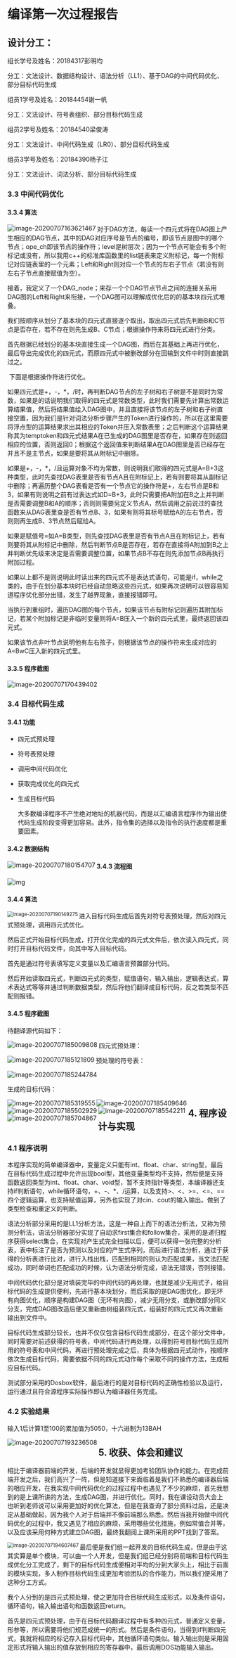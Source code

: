 # 编译第一次过程报告

## 设计分工：

组长学号及姓名：20184317彭明均

分工：文法设计、数据结构设计、语法分析（LL1）、基于DAG的中间代码优化、部分目标代码生成

组员1学号及姓名：20184454谢一帆

分工：文法设计、符号表组织、部分目标代码生成

组员2学号及姓名：20184540梁俊涛

分工：文法设计、中间代码生成（LR0）、部分目标代码生成

组员3学号及姓名：20184390杨子江

分工：文法设计、词法分析、部分目标代码生成

### 3.3 中间代码优化

#### 3.3.4 算法

<img src="C:\Users\演员\AppData\Roaming\Typora\typora-user-images\image-20200707163621467.png" alt="image-20200707163621467" align='left'  />

​		对于DAG方法，每读一个四元式将在DAG图上产生相应的DAG节点，其中的DAG对应序号是节点的编号，即该节点是图中的哪个节点；ope_ch即该节点的操作符；level是树层次；因为一个节点可能会有多个附标记或没有，所以我用c++的标准库函数里的list链表来定义附标记，每一个附标记对应链表里的一个元素；Left和Right则对应一个节点的左右子节点（若没有则左右子节点直接赋值为空）。

​		接着，我定义了一个DAG_node；来存一个个DAG节点节点之间的连接关系用DAG图的Left和Right来衔接，一个DAG图可以理解成优化后的的基本块四元式堆叠。

​		我们按顺序从划分了基本块的四元式直接逐个取出，取出四元式后先判断B和C节点是否存在，若不存在则先生成B、C节点；根据操作符来将四元式进行分类。

​		首先根据已经划分的基本块直接生成一个DAG图，而后在其基础上再进行优化，最后导出完成优化的四元式，而原四元式中被删改部分在回输到文件中时则直接跳过之。

​		下面是根据操作符进行优化。

​		如果四元式是+，\-，*，/时，再判断DAG节点的左子树和右子树是不是同时为常数，如果是的话说明我们取得的四元式是常数类型，此时我们需要先计算出常数运算结果值，然后将结果值绘入DAG图中，并且直接将该节点的左子树和右子树直接空置，因为我们是针对词法分析步骤产生的Token进行操作的，所以在这里需要将浮点型的运算结果求出其相应的Token并压入常数表里；之后判断这个运算结果称其为temptoken和四元式结果A在已生成的DAG图里是否存在，如果存在则返回相应的位置，否则返回0；根据这个返回值来判断结果A在DAG图里是否已经存在并且不是主节点，如果是要将其从附标记中删除。

​		如果是+，\-，*，/且运算对象不均为常数，则说明我们取得的四元式是A=B+3这种类型，此时先查找DAG表里是否有节点A且在附标记上，若有则要将其从副标记中删除；再遍历整个DAG表看是否有一个节点它的操作符是+，左右节点是B和3，如果有则说明之前有过表达式如D=B+3，此时只需要把A附加在B之上并判断是否需要调整B和A的顺序；否则则需要另定义节点A，然后调用之前说过的查找函数来从DAG表里查是否有节点B、3，如果有则将其标号赋给A的左右节点，否则则再生成B、3节点然后赋给A。

​		如果是赋值号=如A=B类型，则先查找DAG表里是否有节点A且在附标记上，若有则要将其从附标记中删除，然后判断节点B是否存在，若存在直接将A附加到B之上并判断优先级来决定是否需要调整位置，如果节点B不存在则先添加节点B再执行附加过程。

​		如果以上都不是则说明此时读出来的四元式不是表达式语句，可能是if，while之类的，由于在划分基本块时已经自动忽略这些四元式，如果再次说明可以很容易知道程序优化部分出错，发生了越界现象，直接报错即可。

​		当执行到重组时，遍历DAG图的每个节点，如果该节点有附标记则遍历其附加标记，若某个附加标记是非临时变量则将A=B压入一个新的四元式里，最终返回该四元式。

​		如果该节点非叶节点说明他有左右孩子，则根据该节点的操作符来生成对应的A=BwC压入新的四元式里。

#### 3.3.5 程序截图

![image-20200707170439402](C:\Users\演员\AppData\Roaming\Typora\typora-user-images\image-20200707170439402.png)

### 3.4 目标代码生成

#### 3.4.1 功能

- 四元式预处理

- 符号表预处理

- 调用中间代码优化

- 获取完成优化的四元式

- 生成目标代码

  大多数编译程序不产生绝对地址的机器代码，而是以汇编语言程序作为输出使代码生成阶段变得更加容易。此外，指令集的选择以及指令的执行速度都是重要因素。

#### 3.4.2 数据结构

<img src="C:\Users\演员\AppData\Roaming\Typora\typora-user-images\image-20200707180154707.png" alt="image-20200707180154707" align='left'  />

#### 3.4.3 流程图

![img](file:///C:\Users\演员\AppData\Roaming\Tencent\Users\2515243483\QQ\WinTemp\RichOle\H}D0]L790]ZXE[PDNPYYWY1.png)

#### 3.4.4 算法

<img src="C:\Users\演员\AppData\Roaming\Typora\typora-user-images\image-20200707190149275.png" alt="image-20200707190149275" align='left' style="zoom:80%;" />

进入目标代码生成后首先对符号表预处理，然后对四元式预处理，调用四元式优化。

然后正式开始目标代码生成，打开优化完成的四元式文件后，依次读入四元式，同时打开目标代码文件，向其中写入目标代码。

首先是通过符号表填写定义变量以及汇编语言预置部分代码。

然后开始读取四元式，判断四元式的类型，赋值语句，输入输出，逻辑表达式，算术表达式等等并通过判断数据类型，然后将他们翻译成目标代码，反之若类型不匹配则报错。

#### 3.4.5 程序截图

待翻译源代码如下：

<img src="C:\Users\演员\AppData\Roaming\Typora\typora-user-images\image-20200707185009808.png" alt="image-20200707185009808" align='left'  />

四元式预处理：

<img src="C:\Users\演员\AppData\Roaming\Typora\typora-user-images\image-20200707185121809.png" alt="image-20200707185121809" align='left'  />

预处理的符号表：

![image-20200707185244784](C:\Users\演员\AppData\Roaming\Typora\typora-user-images\image-20200707185244784.png)

生成的目标代码：

<img src="C:\Users\演员\AppData\Roaming\Typora\typora-user-images\image-20200707185319555.png" alt="image-20200707185319555" align='left'  />

<img src="C:\Users\演员\AppData\Roaming\Typora\typora-user-images\image-20200707185409646.png" alt="image-20200707185409646" align='left'  />

<img src="C:\Users\演员\AppData\Roaming\Typora\typora-user-images\image-20200707185502929.png" alt="image-20200707185502929" align='left'  />

<img src="C:\Users\演员\AppData\Roaming\Typora\typora-user-images\image-20200707185542211.png" alt="image-20200707185542211" align='left'  />

<img src="C:\Users\演员\AppData\Roaming\Typora\typora-user-images\image-20200707185704867.png" alt="image-20200707185704867" align='left'  />

## 4. 程序设计与实现

### 4.1 程序说明

​		本程序实现的简单编译器中，变量定义只能有int、float、char、string型，最后在目标代码生成过程中允许出现bool型，其他变量类型均不支持，然后便是支持函数返回类型为int、float、char、void型，暂不支持指针等类型，本编译器还支持if判断语句，while循环语句，+、-、*、/运算，以及支持>、<、>=、<=、==四个逻辑运算，也支持赋值运算，另外也实现了对cin、cout的输入输出。做到了类型检查和重定义的判断。

​		语法分析部分采用的是LL1分析方法，这是一种自上而下的语法分析法，又称为预测分析法，语法分析器部分实现了自动求first集合和follow集合，采用的是递归程序获得select集合，在实现对产生式完全扫描以后，便可以获得一张完整的分析表，表中标注了是否为预测以及对应的产生式序列，而后进行语法分析，通过于获得的分析表进行比对，进行入栈出栈，匹配到相同的则认为匹配成果，当文法匹配成功，同时单词也匹配成功的时候，认为语法分析完成，语法无错误，否则报错。

​		中间代码优化部分是对填装完毕的中间代码的再处理，也就是减少无用式子，给目标代码的生成提供便利，先进行基本块划分，而后采取的是DAG图优化，即无环有向图优化，顺序是构建DAG图（无环有向图），减少无用分支，或删改部分同义分支，完成DAG图改造后便又重新由树组装四元式，组装好的四元式又再次重新输出到文件中。

​		目标代码生成部分较长，也并不仅仅包含目标代码生成部分，在这个部分文件中，同时需要对前述获得的符号表，中间代码进行再处理，以得到符号目标代码生成所用的符号表和中间代码，再进行预处理完成之后，具体为根据四元式动作，按顺序依次生成目标代码，需要依据不同的四元式动作每个采取不同的操作方法，生成相应目标代码。

​		测试部分采用的Dosbox软件，最后进行的是对目标代码的正确性检验以及运行，运行通过且符合源程序实际操作即认为编译器任务完成。

### 4.2 实验结果

输入1后计算1至100的累加值为5050，十六进制为13BAH

<img src="C:\Users\演员\AppData\Roaming\Typora\typora-user-images\image-20200707193236508.png" alt="image-20200707193236508" align='left'  />

## 5. 收获、体会和建议

​		相比于编译器前端的开发，后端的开发就显得更加考验团队协作的能力。在完成前端开发之后，我们高兴了一阵，但是知道接下来面临着是我们不熟悉的编译器后端的相应开发，在我实现中间代码优化的过程过程中也遇见了不少的麻烦，首先我想到的是上课所讲的方法，生成DAG图，并进行优化。同时，我在课设动员大会上也听到老师说可以采用更加好的优化算法，但是在我查询了部分资料过后，还是决定从基础做起，因为我个人对于后端并不像前端那么熟悉。然后当我开始做中间代码优化的过程中，我又遇见了相应的麻烦，采用哪些优化措施，例如常值合并等，以及应该采用何种方式建立DAG图，最终我翻阅上课所采用的PPT找到了答案。

<img src="C:\Users\演员\AppData\Roaming\Typora\typora-user-images\image-20200707194607467.png" alt="image-20200707194607467" align='left' style="zoom:80%;" />

​		最后便是我们组一起开发的目标代码生成，但是由于这其实算是单个模块，可以由一个人开发，但是我们组已经分别将前端和目标代码生成优化分工完成了，剩下的目标代码生成便相对平均的分到大家头上，相比于前面的模块实现，多人制作目标代码生成更加考验团队的合作能力，所以我们便采用了这种分工方式。

​		我个人分到的是四元式预处理，使之更加符合目标代码生成形式，以及条件语句，循环语句，输入输出语句和函数返回return。

​		首先是四元式预处理，由于在目标代码翻译过程中有多种四元式，普通定义变量，形参等，所以需要将他们规范成统一的形式。然后是条件语句，当得到if判断四元式，我就将相应的标记存入目标代码中，其他循环语句类似。输入输出则是采用固定形式将输入输出的值存放到相应的寄存器中，最后调用DOS功能输入输出。

​		